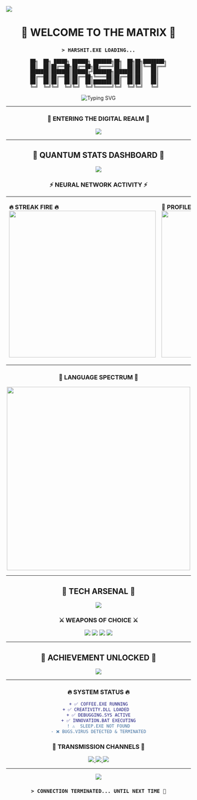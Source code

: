<img src="https://komarev.com/ghpvc/?username=HarshitMalik22&style=for-the-badge&color=FF6B6B&labelColor=000"/>
<div align="center">

# 🌟 WELCOME TO THE MATRIX 🌟
### `> HARSHIT.EXE LOADING...`

```ascii
██╗  ██╗ █████╗ ██████╗ ███████╗██╗  ██╗██╗████████╗
██║  ██║██╔══██╗██╔══██╗██╔════╝██║  ██║██║╚══██╔══╝
███████║███████║██████╔╝███████╗███████║██║   ██║   
██╔══██║██╔══██║██╔══██╗╚════██║██╔══██║██║   ██║   
██║  ██║██║  ██║██║  ██║███████║██║  ██║██║   ██║   
╚═╝  ╚═╝╚═╝  ╚═╝╚═╝  ╚═╝╚══════╝╚═╝  ╚═╝╚═╝   ╚═╝   
```

<img src="https://readme-typing-svg.demolab.com?font=Orbitron&size=30&duration=3000&pause=1000&color=00F5FF&center=true&vCenter=true&width=600&lines=FULL+STACK+WIZARD+%F0%9F%A7%99%E2%80%8D%E2%99%82%EF%B8%8F;CODE+ARCHITECT+%F0%9F%8F%97%EF%B8%8F;DIGITAL+ALCHEMIST+%E2%9A%97%EF%B8%8F;BUG+TERMINATOR+%F0%9F%A4%96" alt="Typing SVG" />

---

### 🔮 **ENTERING THE DIGITAL REALM** 🔮

<img src="https://capsule-render.vercel.app/api?type=waving&color=gradient&customColorList=6,11,20&height=200&section=header&text=NEXUS%20PROTOCOL&fontSize=50&fontColor=fff&animation=twinkling&fontAlignY=35"/>

</div>

---

<div align="center">

## 🚀 **QUANTUM STATS DASHBOARD** 🚀

<img src="https://capsule-render.vercel.app/api?type=rect&color=0:667eea,100:764ba2&height=2&section=header&reversal=false&textBg=false"/>

</div>

<div align="center">
  
### ⚡ **NEURAL NETWORK ACTIVITY** ⚡

<table>
<tr>
<td>

**🔥 STREAK FIRE 🔥**
<br/>
<img width="400" src="https://github-readme-streak-stats.herokuapp.com/?user=HarshitMalik22&theme=radical&hide_border=true&stroke=0000&background=0D1117&ring=FF6B6B&fire=FF6B6B&currStreakLabel=FF6B6B"/>

</td>
<td>

**💎 PROFILE MATRIX 💎**
<br/>
<img width="400" src="https://github-readme-stats.vercel.app/api?username=HarshitMalik22&show_icons=true&theme=radical&hide_border=true&bg_color=0D1117&title_color=FF6B6B&icon_color=FF6B6B&text_color=FFF&count_private=true&border_radius=15"/>

</td>
</tr>
</table>

### 🌈 **LANGUAGE SPECTRUM** 🌈
<img width="500" src="https://github-readme-stats.vercel.app/api/top-langs/?username=HarshitMalik22&hide=HTML&langs_count=10&layout=donut-vertical&theme=radical&hide_border=true&bg_color=0D1117&title_color=FF6B6B&text_color=FFF&border_radius=15&size_weight=0.5&count_weight=0.5&exclude_repo=github-readme-stats&count_private=true"/>

</div>

---

<div align="center">

## 🌟 **TECH ARSENAL** 🌟

<img src="https://skillicons.dev/icons?i=js,ts,python,react,nodejs,nextjs,tailwind,mongodb,postgresql,docker,aws,git&theme=dark&perline=6" />

### **⚔️ WEAPONS OF CHOICE ⚔️**

<img src="https://img.shields.io/badge/Frontend-React_Sorcery-61DAFB?style=for-the-badge&logo=react&logoColor=black&labelColor=000"/>
<img src="https://img.shields.io/badge/Backend-Node_Wizardry-339933?style=for-the-badge&logo=node.js&logoColor=white&labelColor=000"/>
<img src="https://img.shields.io/badge/Database-SQL_Mastery-4479A1?style=for-the-badge&logo=postgresql&logoColor=white&labelColor=000"/>
<img src="https://img.shields.io/badge/Cloud-AWS_Domination-FF9900?style=for-the-badge&logo=amazon-aws&logoColor=white&labelColor=000"/>

</div>

---

<div align="center">

## 🎯 **ACHIEVEMENT UNLOCKED** 🎯

<img src="https://github-profile-trophy.vercel.app/?username=HarshitMalik22&theme=radical&no-frame=true&no-bg=false&margin-w=4&row=2&column=3"/>

</div>

---

<div align="center">

### 🔥 **SYSTEM STATUS** 🔥

```diff
+ ✅ COFFEE.EXE RUNNING
+ ✅ CREATIVITY.DLL LOADED  
+ ✅ DEBUGGING.SYS ACTIVE
+ ✅ INNOVATION.BAT EXECUTING
! ⚠️  SLEEP.EXE NOT FOUND
- ❌ BUGS.VIRUS DETECTED & TERMINATED
```

### **📡 TRANSMISSION CHANNELS 📡**

<a href="https://www.linkedin.com/in/harshitmalik22/">
  <img src="https://img.shields.io/badge/LINKEDIN-0077B5?style=for-the-badge&logo=linkedin&logoColor=white&labelColor=000&color=0077B5"/>
</a>
<a href="https://twitter.com/harshitmalik22">
  <img src="https://img.shields.io/badge/TWITTER-1DA1F2?style=for-the-badge&logo=twitter&logoColor=white&labelColor=000&color=1DA1F2"/>
</a>
<a href="mailto:harshit@example.com">
  <img src="https://img.shields.io/badge/EMAIL-D14836?style=for-the-badge&logo=gmail&logoColor=white&labelColor=000&color=D14836"/>
</a>

---

<img src="https://capsule-render.vercel.app/api?type=waving&color=gradient&customColorList=6,11,20&height=100&section=footer&text=THANK%20YOU%20FOR%20VISITING&fontSize=20&fontColor=fff&animation=twinkling"/>

### `> CONNECTION TERMINATED... UNTIL NEXT TIME 🚀`



</div>

